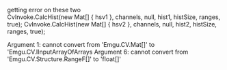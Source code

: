 getting error on these two  
CvInvoke.CalcHist(new Mat[] { hsv1 }, channels, null, hist1, histSize, ranges, true);
 CvInvoke.CalcHist(new Mat[] { hsv2 }, channels, null, hist2, histSize, ranges, true);


Argument 1: cannot convert from 'Emgu.CV.Mat[]' to 'Emgu.CV.IInputArrayOfArrays
Argument 6: cannot convert from 'Emgu.CV.Structure.RangeF[]' to 'float[]'
